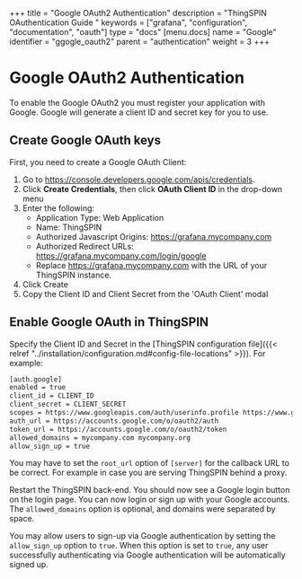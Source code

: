 +++
title = "Google OAuth2 Authentication"
description = "ThingSPIN OAuthentication Guide "
keywords = ["grafana", "configuration", "documentation", "oauth"]
type = "docs"
[menu.docs]
name = "Google"
identifier = "ggogle_oauth2"
parent = "authentication"
weight = 3
+++

# Google OAuth2 Authentication

To enable the Google OAuth2 you must register your application with Google. Google will generate a client ID and secret key for you to use.

## Create Google OAuth keys

First, you need to create a Google OAuth Client:

1. Go to https://console.developers.google.com/apis/credentials.
2. Click **Create Credentials**, then click **OAuth Client ID** in the drop-down menu
3. Enter the following:
   - Application Type: Web Application
   - Name: ThingSPIN
   - Authorized Javascript Origins: https://grafana.mycompany.com
   - Authorized Redirect URLs: https://grafana.mycompany.com/login/google
   - Replace https://grafana.mycompany.com with the URL of your ThingSPIN instance.
4. Click Create
5. Copy the Client ID and Client Secret from the 'OAuth Client' modal

## Enable Google OAuth in ThingSPIN

Specify the Client ID and Secret in the [ThingSPIN configuration file]({{< relref "../installation/configuration.md#config-file-locations" >}}). For example:

```bash
[auth.google]
enabled = true
client_id = CLIENT_ID
client_secret = CLIENT_SECRET
scopes = https://www.googleapis.com/auth/userinfo.profile https://www.googleapis.com/auth/userinfo.email
auth_url = https://accounts.google.com/o/oauth2/auth
token_url = https://accounts.google.com/o/oauth2/token
allowed_domains = mycompany.com mycompany.org
allow_sign_up = true
```

You may have to set the `root_url` option of `[server]` for the callback URL to be 
correct. For example in case you are serving ThingSPIN behind a proxy.

Restart the ThingSPIN back-end. You should now see a Google login button
on the login page. You can now login or sign up with your Google
accounts. The `allowed_domains` option is optional, and domains were separated by space.

You may allow users to sign-up via Google authentication by setting the
`allow_sign_up` option to `true`. When this option is set to `true`, any
user successfully authenticating via Google authentication will be
automatically signed up.
